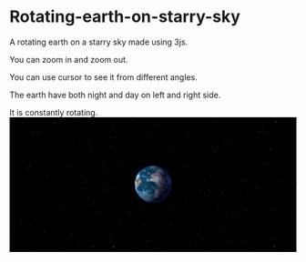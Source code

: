 # Rotating-earth-on-starry-sky
A rotating earth on a starry sky made using 3js.

You can zoom in and zoom out.

You can use cursor to see it from different angles.

The earth have both night and day on left and right side.

It is constantly rotating.
<img src="earth.png"/>
